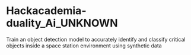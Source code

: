# Hackacademia-duality_Ai_UNKNOWN
Train an object detection model to accurately identify and classify critical objects inside a space station environment using synthetic data
